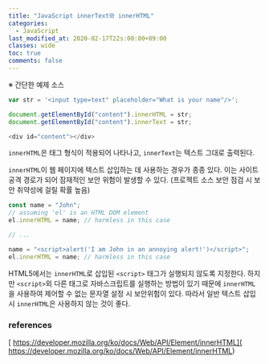 ```yaml
---
title: "JavaScript innerText와 innerHTML"
categories:
  - JavaScript
last_modified_at: 2020-02-17T22s:00:00+09:00
classes: wide
toc: true
comments: false
---
```

※ 간단한 예제 소스
```javascript
var str = '<input type=text" placeholder="What is your name"/>';

document.getElementById("content").innerHTML = str;
document.getElementById("content").innerText = str;

<div id="content"></div>
```

`innerHTML`은 태그 형식이 적용되어 나타나고, `innerText`는 텍스트 그대로 출력된다.
<br>

`innerHTML`이 웹 페이지에 텍스트 삽입하는 데 사용하는 경우가 종종 있다. 이는 사이트 공격 경로가 되어 잠재적인 보안 위험이 발생할 수 있다. (프로젝트 소스 보안 점검 시 보안 취약성에 걸릴 확률 높음)

```javascript
const name = "John";
// assuming 'el' is an HTML DOM element
el.innerHTML = name; // harmless in this case

// ...

name = "<script>alert('I am John in an annoying alert!')</script>";
el.innerHTML = name; // harmless in this case
```

HTML5에서는 `innerHTML`로 삽입된 `<script>` 태그가 실행되지 않도록 지정한다. 하지만 `<script>`외 다른 태그로 자바스크립트를 실행하는 방법이 있기 때문에 `innerHTML`을 사용하여 제어할 수 없는 문자열 설정 시 보안위험이 있다. 따라서 일반 텍스트 삽입 시 `innerHTML`은 사용하지 않는 것이 좋다.
### references
[
https://developer.mozilla.org/ko/docs/Web/API/Element/innerHTML](
https://developer.mozilla.org/ko/docs/Web/API/Element/innerHTML)
